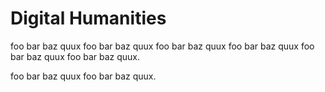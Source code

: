 # Digital Humanities

foo bar baz quux foo bar baz quux foo bar baz quux foo bar baz quux foo bar baz quux foo bar baz quux.

foo bar baz quux foo bar baz quux.
